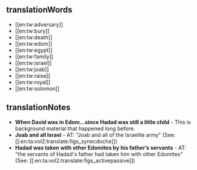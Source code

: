 ## translationWords

* [[en:tw:adversary]]
* [[en:tw:bury]]
* [[en:tw:death]]
* [[en:tw:edom]]
* [[en:tw:egypt]]
* [[en:tw:family]]
* [[en:tw:israel]]
* [[en:tw:joab]]
* [[en:tw:raise]]
* [[en:tw:royal]]
* [[en:tw:solomon]]

## translationNotes

* **When David was in Edom...since Hadad was still a little child** - This is background material that happened long before.
* **Joab and all Israel** - AT: "Joab and all of the Israelite army" (See: [[:en:ta:vol2:translate:figs_synecdoche]])
* **Hadad was taken with other Edomites by his father’s servants** - AT: "the servants of Hadad's father had taken him with other Edomites" (See: [[:en:ta:vol2:translate:figs_activepassive]])
